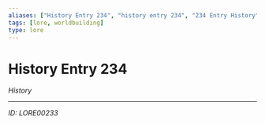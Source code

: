 ```yaml
---
aliases: ["History Entry 234", "history entry 234", "234 Entry History"]
tags: [lore, worldbuilding]
type: lore
---
```


# History Entry 234

*History*

---
*ID: LORE00233*
